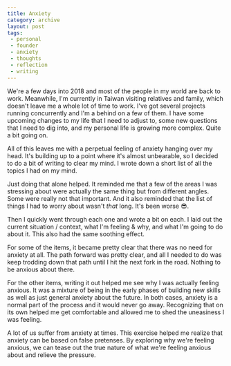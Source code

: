 ```yaml
---
title: Anxiety
category: archive
layout: post
tags: 
 - personal
 - founder
 - anxiety
 - thoughts
 - reflection
 - writing
---
```


We're a few days into 2018 and most of the people in my world are back to work. Meanwhile, I'm currently in Taiwan visiting relatives and family, which doesn't leave me a whole lot of time to work. I've got several projects running concurrently and I'm a behind on a few of them. I have some upcoming changes to my life that I need to adjust to, some new questions that I need to dig into, and my personal life is growing more complex. Quite a bit going on. 

All of this leaves me with a perpetual feeling of anxiety hanging over my head. It's building up to a point where it's almost unbearable, so I decided to do a bit of writing to clear my mind. I wrote down a short list of all the topics I had on my mind. 

Just doing that alone helped. It reminded me that a few of the areas I was stressing about were actually the same thing but from different angles. Some were really not that important. And it also reminded that the list of things I had to worry about wasn't *that* long. It's been worse :sunglasses:. 

Then I quickly went through each one and wrote a bit on each. I laid out the current situation / context, what I'm feeling & why, and what I'm going to do about it. This also had the same soothing effect. 

For some of the items, it became pretty clear that there was no need for anxiety at all. The path forward was pretty clear, and all I needed to do was keep trodding down that path until I hit the next fork in the road. Nothing to be anxious about there. 

For the other items, writing it out helped me see why I was actually feeling anxious. It was a mixture of being in the early phases of building new skills as well as just general anxiety about the future. In both cases, anxiety is a normal part of the process and it would never go away. Recognizing that on its own helped me get comfortable and allowed me to shed the uneasiness I was feeling. 

A lot of us suffer from anxiety at times. This exercise helped me realize that anxiety can be based on false pretenses. By exploring why we're feeling anxious, we can tease out the true nature of what we're feeling anxious about and relieve the pressure. 